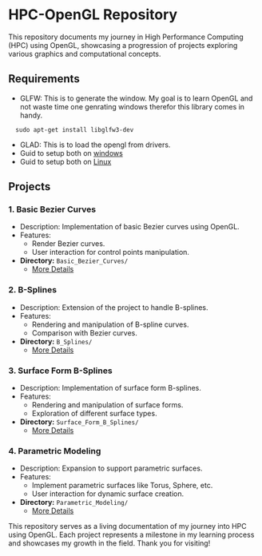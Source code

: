 # HPC-OpenGL Repository

This repository documents my journey in High Performance Computing (HPC) using OpenGL, showcasing a progression of projects exploring various graphics and computational concepts.
## Requirements
- GLFW:  This is to generate the window. My goal is to learn OpenGL and not waste time one genrating windows therefor this library comes in handy.
```
  sudo apt-get install libglfw3-dev
```
- GLAD: This is to load the opengl from drivers.
- Guid to setup both on [windows](https://www.youtube.com/watch?v=Y4F0tI7WlDs)
- Guid to setup both on [Linux](https://www.youtube.com/watch?v=LxEFn-cGdE0)
## Projects

### 1. Basic Bezier Curves

- Description: Implementation of basic Bezier curves using OpenGL.
- Features:
  - Render Bezier curves.
  - User interaction for control points manipulation.
- **Directory:** `Basic_Bezier_Curves/`
  - [More Details](./Basic_Bezier_Curves/README.md)
    
### 2. B-Splines

- Description: Extension of the project to handle B-splines.
- Features:
  - Rendering and manipulation of B-spline curves.
  - Comparison with Bezier curves.
- **Directory:** `B_Splines/`
  - [More Details](./B_Splines/README.md)

### 3. Surface Form B-Splines

- Description: Implementation of surface form B-splines.
- Features:
  - Rendering and manipulation of surface forms.
  - Exploration of different surface types.
- **Directory:** `Surface_Form_B_Splines/`
  - [More Details](./Surface_Form_B_Splines/README.md)

### 4. Parametric Modeling

- Description: Expansion to support parametric surfaces.
- Features:
  - Implement parametric surfaces like Torus, Sphere, etc.
  - User interaction for dynamic surface creation.
- **Directory:** `Parametric_Modeling/`
  - [More Details](./Parametric_Modeling/README.md)

This repository serves as a living documentation of my journey into HPC using OpenGL. Each project represents a milestone in my learning process and showcases my growth in the field. Thank you for visiting!

